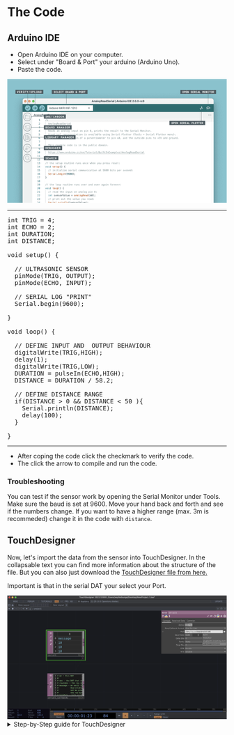 # The Code

## Arduino IDE

- Open Arduino IDE on your computer.
- Select under "Board & Port" your arduino (Arduino Uno).
- Paste the code.

<img src="./img/ide-2-overview.png" alt="Layout IDE" width="800">

---------
<pre>int TRIG = 4;
int ECHO = 2;
int DURATION;
int DISTANCE;
 
void setup() {  
 
  // ULTRASONIC SENSOR
  pinMode(TRIG, OUTPUT);
  pinMode(ECHO, INPUT);
 
  // SERIAL LOG "PRINT"
  Serial.begin(9600);
  
}
 
void loop() {

  // DEFINE INPUT AND  OUTPUT BEHAVIOUR
  digitalWrite(TRIG,HIGH);
  delay(1);
  digitalWrite(TRIG,LOW);
  DURATION = pulseIn(ECHO,HIGH);
  DISTANCE = DURATION / 58.2;

  // DEFINE DISTANCE RANGE
  if(DISTANCE > 0 && DISTANCE < 50 ){
    Serial.println(DISTANCE);
    delay(100);
  }
 
}</pre>

---------

- After coping the code click the checkmark to verify the code. 
- The click the arrow to compile and run the code. 

### Troubleshooting

You can test if the sensor work by opening the Serial Monitor under Tools. Make sure the baud is set at 9600. Move your hand back and forth and see if the numbers change. If you want to have a higher range (max. 3m is recommeded) change it in the code with `distance`. 

## TouchDesigner

Now, let's import the data from the sensor into TouchDesigner. In the collapsable text you can find more information about the structure of the file. But you can also just download the [TouchDesigner file from here.](./TD/SensorData.toe)

Important is that in the serial DAT your select your Port. 

<img src="./img/PortDAT.png" alt="TD Port" width="800">

<details>

<summary>Step-by-Step guide for TouchDesigner</summary>

- Delete default scene. 
- Add a new Operater (user "Tab" or "Right click and Add Operator")
- Add a DAT Serial.<br>

*As you see there are 10 Lines, we only need one*
- Connect by clicking the output of an OP and dragin the node, press Tab to directly add another OP.
- Add a DAT Select.
- In the parameters edit: 
    - Select Rows > by Index
    - Start Row Index > 10<br>

*Now we only have one row at the time*
- Add CHOT Dat to.
- In the parameters edit: 
    - Output > Channel per Value
    - First Column is > Values
- Add CHOP Filter to create smoothness is the movement. 
- Add CHOP Null.<br>

<img src="./img/TD_Data.png" alt="TD Port" width="800">

*Now we will add the grafics*
- Add SOP Sphere. (or any object you like)
- Connect SOP Transform.
- Connect COMP Geometry.<br>

*As this is a 3D object, we need a camera, light, material, and a renderer*
- Add COMP Camera
- Add COMP Light
- Add MAT Phong (this is the material)
- Take the MAT and drag and drop it into the geometry OP. Select Param: Material.<br>

*Let's render this.*
- Add TOP Render
- Connect TOP Null
- In the OP Null click on the blue circle to see the render bigger.

<img src="./img/TD_Colors.png" alt="TD Port" width="800">

- Right click between Top render and  Top null on the string to add a TOP Lookup.
- Add a TOP Ramp as well in the string to give a gradient, connect it to the lookup
- Play around with the colors.

<img src="./img/TD_Sphere.png" alt="TD Port" width="800">

*Make it interactive!*
- Click on the TOP Sphere operated and here we will set the radius. 
- RADIUS SETTINGS. 
- Right Click between our CHOP Dat and CHOP Null to add a CHOP Math in between.
- In the CHOP Math Parameters go to the Range tab and add in From Range column until 50. 

<img src="./img/TD_Math.png" alt="TD Port" width="500">

- Go to the CHOP Null of our Sensor Data and click on the little star.
- Drag and drop the null into our sphere and 

<img src="./img/TD_ChopSensor.mov" alt="TD Port" width="800">

- Move your hand infront of the sensor to see if the spheres moves. 
- Go crazy with your visualizations and have fun <3 

</details>